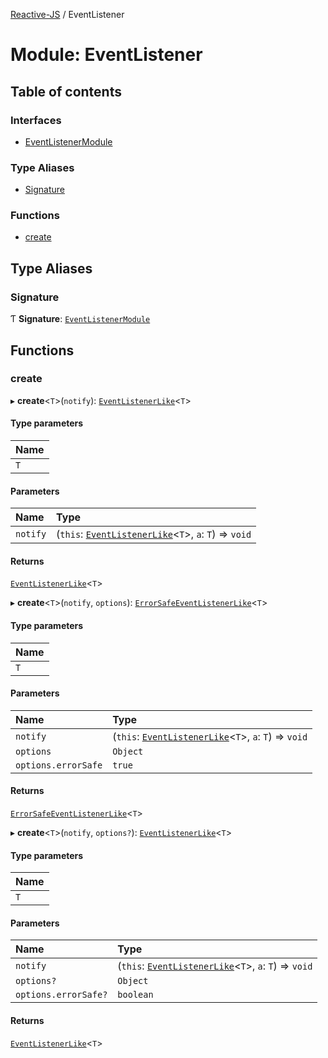 [Reactive-JS](../README.md) / EventListener

# Module: EventListener

## Table of contents

### Interfaces

- [EventListenerModule](../interfaces/EventListener.EventListenerModule.md)

### Type Aliases

- [Signature](EventListener.md#signature)

### Functions

- [create](EventListener.md#create)

## Type Aliases

### Signature

Ƭ **Signature**: [`EventListenerModule`](../interfaces/EventListener.EventListenerModule.md)

## Functions

### create

▸ **create**<`T`\>(`notify`): [`EventListenerLike`](../interfaces/types.EventListenerLike.md)<`T`\>

#### Type parameters

| Name |
| :------ |
| `T` |

#### Parameters

| Name | Type |
| :------ | :------ |
| `notify` | (`this`: [`EventListenerLike`](../interfaces/types.EventListenerLike.md)<`T`\>, `a`: `T`) => `void` |

#### Returns

[`EventListenerLike`](../interfaces/types.EventListenerLike.md)<`T`\>

▸ **create**<`T`\>(`notify`, `options`): [`ErrorSafeEventListenerLike`](../interfaces/types.ErrorSafeEventListenerLike.md)<`T`\>

#### Type parameters

| Name |
| :------ |
| `T` |

#### Parameters

| Name | Type |
| :------ | :------ |
| `notify` | (`this`: [`EventListenerLike`](../interfaces/types.EventListenerLike.md)<`T`\>, `a`: `T`) => `void` |
| `options` | `Object` |
| `options.errorSafe` | ``true`` |

#### Returns

[`ErrorSafeEventListenerLike`](../interfaces/types.ErrorSafeEventListenerLike.md)<`T`\>

▸ **create**<`T`\>(`notify`, `options?`): [`EventListenerLike`](../interfaces/types.EventListenerLike.md)<`T`\>

#### Type parameters

| Name |
| :------ |
| `T` |

#### Parameters

| Name | Type |
| :------ | :------ |
| `notify` | (`this`: [`EventListenerLike`](../interfaces/types.EventListenerLike.md)<`T`\>, `a`: `T`) => `void` |
| `options?` | `Object` |
| `options.errorSafe?` | `boolean` |

#### Returns

[`EventListenerLike`](../interfaces/types.EventListenerLike.md)<`T`\>
